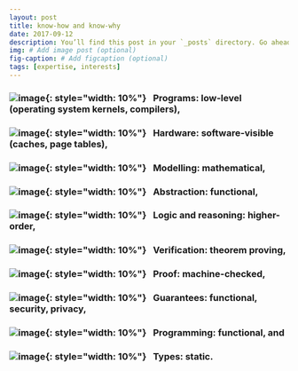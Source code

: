 ```yaml
---
layout: post
title: know-how and know-why
date: 2017-09-12
description: You’ll find this post in your `_posts` directory. Go ahead and edit it and re-build the site to see your changes. # Add post description (optional)
img: # Add image post (optional)
fig-caption: # Add figcaption (optional)
tags: [expertise, interests]
---
```

### ![image]({{site.baseurl}}/assets/img/os1.png){: style="width: 10%"}   Programs: low-level (operating system kernels, compilers),
### ![image]({{site.baseurl}}/assets/img/board1.png){: style="width: 10%"}   Hardware: software-visible (caches, page tables),
### ![image]({{site.baseurl}}/assets/img/fsm.png){: style="width: 10%"}   Modelling: mathematical,
### ![image]({{site.baseurl}}/assets/img/abs1.png){: style="width: 10%"}   Abstraction: functional,
### ![image]({{site.baseurl}}/assets/img/reason.png){: style="width: 10%"}   Logic and reasoning: higher-order,
### ![image]({{site.baseurl}}/assets/img/thm.jpg){: style="width: 10%"}   Verification: theorem proving,
### ![image]({{site.baseurl}}/assets/img/mchecked.jpg){: style="width: 10%"}   Proof: machine-checked,
### ![image]({{site.baseurl}}/assets/img/sec1.png){: style="width: 10%"}   Guarantees: functional, security, privacy,
### ![image]({{site.baseurl}}/assets/img/lamda1.png){: style="width: 10%"}   Programming: functional, and
### ![image]({{site.baseurl}}/assets/img/bar.png){: style="width: 10%"}   Types: static.
